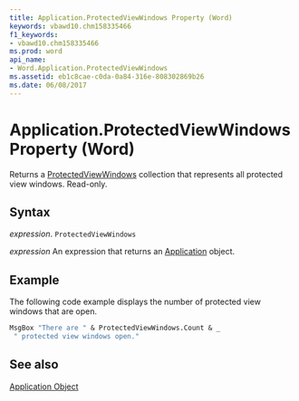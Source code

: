 ```yaml
---
title: Application.ProtectedViewWindows Property (Word)
keywords: vbawd10.chm158335466
f1_keywords:
- vbawd10.chm158335466
ms.prod: word
api_name:
- Word.Application.ProtectedViewWindows
ms.assetid: eb1c8cae-c0da-0a84-316e-808302869b26
ms.date: 06/08/2017
---
```



# Application.ProtectedViewWindows Property (Word)

Returns a [ProtectedViewWindows](Word.ProtectedViewWindows.md) collection that represents all protected view windows. Read-only.


## Syntax

 _expression_. `ProtectedViewWindows`

 _expression_ An expression that returns an [Application](./Word.Application.md) object.


## Example

The following code example displays the number of protected view windows that are open.


```vb
MsgBox "There are " & ProtectedViewWindows.Count & _ 
 " protected view windows open."
```


## See also


[Application Object](Word.Application.md)

